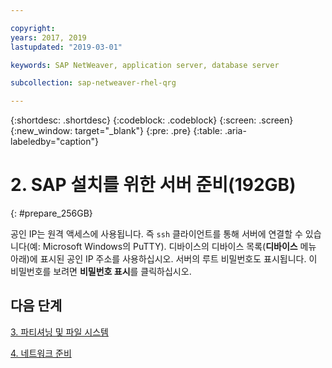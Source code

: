 ```yaml
---

copyright:
years: 2017, 2019
lastupdated: "2019-03-01"

keywords: SAP NetWeaver, application server, database server

subcollection: sap-netweaver-rhel-qrg

---
```


{:shortdesc: .shortdesc}
{:codeblock: .codeblock}
{:screen: .screen}
{:new_window: target="_blank"}
{:pre: .pre}
{:table: .aria-labeledby="caption"}

# 2. SAP 설치를 위한 서버 준비(192GB)
{: #prepare_256GB}

공인 IP는 원격 액세스에 사용됩니다. 즉 `ssh` 클라이언트를 통해 서버에 연결할 수 있습니다(예: Microsoft Windows의 PuTTY). 디바이스의 디바이스 목록(**디바이스** 메뉴 아래)에 표시된 공인 IP 주소를 사용하십시오. 서버의 루트 비밀번호도 표시됩니다. 이 비밀번호를 보려면 **비밀번호 표시**를 클릭하십시오.

## 다음 단계

 [3. 파티셔닝 및 파일 시스템](/docs/infrastructure/sap-netweaver-rhel-qrg?topic=sap-netweaver-rhel-qrg-3-partitioning-and-file-systems#partition-256GB)

 [4. 네트워크 준비](/docs/infrastructure/sap-netweaver-rhel-qrg?topic=sap-netweaver-rhel-qrg-network#network)
